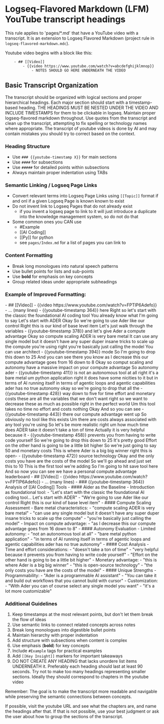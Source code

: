 # Logseq-Flavored Markdown (LFM) YouTube transcript headings

This rule applies to 'pages/*.md' that have a YouTube video with a transcript. It is an extension to Logseq Flavored Markdown (project rule in `logseq-flavored-markdown.mdc`).

Youtube video begins with a block like this:

```
	- ## [[Video]]
		- {{video https://www.youtube.com/watch?v=abcdefghijklmnop}}
			- NOTES SHOULD GO HERE UNDERNEATH THE VIDEO
```

## Basic Transcript Organization

The transcript should be organized with logical sections and proper hierarchical headings. Each major section should start with a timestamp-based heading. THE HEADINGS MUST BE NESTED UNDER THE VIDEO AND INCLUDE TIMESTAMPS for them to be clickable in logseq. Maintain proper logseq-flavored markdown throughout. Use quotes from the transcript and clean up the transcript, attempting to fix spelling or technology names where appropriate. The transcript of youtube videos is done by AI and may contain mistakes you should try to correct based on the context.

### Heading Structure
- Use `### {{youtube-timestamp X}}` for main sections
- Use `####` for subsections
- Use `#####` for detailed points within subsections
- Always maintain proper indentation using TABs

### Semantic Linking / Logseq Page Links
- Convert relevant terms into Logseq Page Links using `[[Topic]]` format if and onl if a given Logseq Page is known known to exist
- Do not invent link to Logseq Pages that do not already exist
    - if you invent a logseq page to link to it will just introduce a duplicate into the knowledge management system, so do not do that 
- Some common ones you CAN use
    - #Example
	- [[AI Coding]]
	- [[Py]] for python
	- see `pages/Index.md` for a list of pages you can link to

### Content Formatting
- Break long monologues into natural speech patterns
- Use bullet points for lists and sub-points
- Use **bold** for emphasis on key concepts
- Group related ideas under appropriate subheadings

### Example of Improved Formatting:

<BEFORE>
	- ## [[Video]]
		- {{video https://www.youtube.com/watch?v=FPTlP6Adefo}}
			- ... (many lines)
			- {{youtube-timestamp 364}} here Right so let's start with the classic the foundational AI coding tool You already know what I'm going to say Let's start with ADER Okay So we're going to use Ader like our control Right this is our kind of base level item Let's just walk through the variables
			- {{youtube-timestamp 378}} and let's give Ader a compute advantage Okay so compute scaling ADER is very bare metal It can use any single model but it doesn't have any super duper insane tricks to scale up the compute you're using right you're basically just calling the model You can use architect
			- {{youtube-timestamp 394}} mode So I'm going to drop this down to 25 And you can see there you know as I decrease this our compute advantage goes from 16 down to 8 Okay so comput scaling and autonomy have a massive impact on your compute advantage So autonomy ader
			- {{youtube-timestamp 411}} is not an autonomous tool at all right it's a bare metal um python application right it does have some nicities to it but in terms of AI running itself in terms of agentic loops and agentic capabilities ader has no true autonomy okay so we're going to drop that all the
			- {{youtube-timestamp 428}} way down to five for time effort and monetary costs these are all the variables that we don't want right so we want to decrease these as much as possible right in the perfect world Um this tool takes no time no effort and costs nothing Okay And so you can see
			- {{youtube-timestamp 443}} there our compute advantage went up So obviously no tool like this exists Um there are costs always associated with any tool you're using So let's be more realistic right um how much time does ADER take it doesn't take a ton of time Actually it is very helpful because it
			- {{youtube-timestamp 458}} prevents you from having to write code yourself So we're going to drop this down to 25 It's pretty good Effort on the other hand is going to be a little bit higher So we're just going to say 50 and monetary costs This is where Ader is a big big winner right this is open-
			- {{youtube-timestamp 472}} source technology Okay and the only costs you have are the costs of the model So we'll go ahead and just set this to 10 This is the first tool we're adding So I'm going to hit save tool here And so now you can see we have a personal compute advantage leaderboard
</BEFORE>

<AFTER>
	- ## [[Video]]
		- {{video https://www.youtube.com/watch?v=FPTlP6Adefo}}
			- ... (many lines)
			- ### {{youtube-timestamp 364}} Analysis of [[AI Coding]] Tools
				- #### Aider as the Baseline
					- Introduction as foundational tool:
						- "Let's start with the classic the foundational AI coding tool... Let's start with ADER"
						- "We're going to use Ader like our control Right this is our kind of base level item"
					- #### Compute Scaling Assessment
						- Bare metal characteristics:
							- "compute scaling ADER is very bare metal"
							- "can use any single model but it doesn't have any super duper insane tricks to scale up the compute"
							- "you're basically just calling the model"
						- Impact on compute advantage:
							- "as I decrease this our compute advantage goes from 16 down to 8"
					- #### Autonomy Evaluation
						- Limited autonomy:
							- "not an autonomous tool at all"
							- "bare metal python application"
							- "in terms of AI running itself in terms of agentic loops and agentic capabilities ader has no true autonomy"
					- #### Cost Analysis
						- Time and effort considerations:
							- "doesn't take a ton of time"
							- "very helpful because it prevents you from having to write code yourself"
							- "Effort on the other hand is going to be a little bit higher"
						- Monetary advantage:
							- "this is where Ader is a big big winner"
							- "this is open-source technology"
							- "the only costs you have are the costs of the model"
					- #### Unique Strengths
						- Programmability:
							- "Ader is a programmable AI assistant"
							- "You can take it and build out workflows that you cannot build with cursor"
						- Customization:
							- "With Ader you can of course select any single model you want"
							- "it's a lot more customizable"
</AFTER>

### Additional Guidelines
1. Keep timestamps at the most relevant points, but don't let them break the flow of ideas
2. Use semantic links to connect related concepts across notes
3. Break long monologues into digestible bullet points
4. Maintain hierarchy with proper indentation
5. Add structure with subsections when content is complex
6. Use emphasis (**bold**) for key concepts
7. Include `#Example` tags for practical examples
8. Add `[[Key Insight]]` markers for important takeaways
9. DO NOT CREATE ANY HEADING that lacks unordere list items UNDERNEATH it. Preferably each heading should last at least 90 seconds. Try not to make too many headings representing smaller sections. Ideally they should correspond to chapters in the youtube video

Remember: The goal is to make the transcript more readable and navigable while preserving the semantic connections between concepts.

If possible, visit the youtube URL and see what the chapters are, and name the headings after that. If that is not possible, use your best judgment or ask the user about how to group the sections of the transcript.

